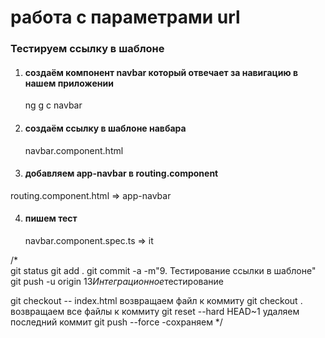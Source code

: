 # работа с параметрами url

### Тестируем ссылку в шаблоне

1. #### создаём компонент navbar который отвечает за навигацию в нашем приложении

   ng g c navbar

2. #### создаём ссылку в шаблоне навбара

   navbar.component.html

3. #### добавляем app-navbar в routing.component

routing.component.html => app-navbar

4. #### пишем тест
   navbar.component.spec.ts => it

/\*  
git status
git add .
git commit -a -m"9. Тестирование ссылки в шаблоне"
git push -u origin 13*Интеграционное*тестирование

git checkout -- index.html возвращаем файл к коммиту
git checkout . возвращаем все файлы к коммиту
git reset --hard HEAD~1 удаляем последний коммит
git push --force -сохраняем
\*/
